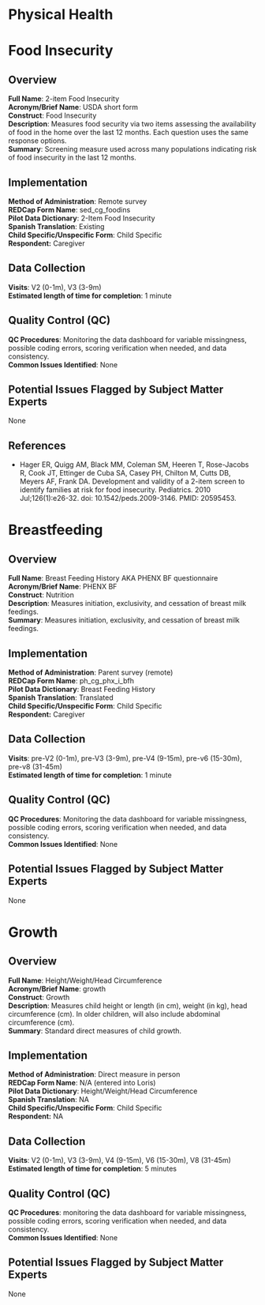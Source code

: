 # Physical Health

# Food Insecurity
## Overview
**Full Name**: 2-item Food Insecurity   
**Acronym/Brief Name**: USDA short form  
**Construct**: Food Insecurity   
**Description**: Measures food security via two items assessing the availability of food in the home over the last 12 months. Each question uses the same response options.  
**Summary**: Screening measure used across many populations indicating risk of food insecurity in the last 12 months.

## Implementation
**Method of Administration**: Remote survey  
**REDCap Form Name**: sed_cg_foodins  
**Pilot Data Dictionary**: 2-Item Food Insecurity  
**Spanish Translation**: Existing  
**Child Specific/Unspecific Form**: Child Specific  
**Respondent:** Caregiver

## Data Collection
**Visits**: V2 (0-1m), V3 (3-9m)    
**Estimated length of time for completion**: 1 minute

## Quality Control (QC)
**QC Procedures**: Monitoring the data dashboard for variable missingness, possible coding errors, scoring verification when needed, and data consistency.<br>
**Common Issues Identified**: None

## Potential Issues Flagged by Subject Matter Experts
None

## References
 * Hager ER, Quigg AM, Black MM, Coleman SM, Heeren T, Rose-Jacobs R, Cook JT, Ettinger de Cuba SA, Casey PH, Chilton M, Cutts DB, Meyers AF, Frank DA. Development and validity of a 2-item screen to identify families at risk for food insecurity. Pediatrics. 2010 Jul;126(1):e26-32. doi: 10.1542/peds.2009-3146. PMID: 20595453.

# Breastfeeding
## Overview
**Full Name**: Breast Feeding History AKA PHENX BF questionnaire    
**Acronym/Brief Name**: PHENX BF    
**Construct**: Nutrition        
**Description**: Measures initiation, exclusivity, and cessation of breast milk feedings.     
**Summary**: Measures initiation, exclusivity, and cessation of breast milk feedings.

## Implementation
**Method of Administration**: Parent survey (remote)      
**REDCap Form Name**: ph_cg_phx_i_bfh  
**Pilot Data Dictionary**: Breast Feeding History   
**Spanish Translation**: Translated  
**Child Specific/Unspecific Form**: Child Specific  
**Respondent:** Caregiver

## Data Collection
**Visits**: pre-V2 (0-1m), pre-V3 (3-9m), pre-V4 (9-15m), pre-v6 (15-30m), pre-v8 (31-45m)     
**Estimated length of time for completion**: 1 minute

## Quality Control (QC)
**QC Procedures**: Monitoring the data dashboard for variable missingness, possible coding errors, scoring verification when needed, and data consistency.    
**Common Issues Identified**: None

## Potential Issues Flagged by Subject Matter Experts
None

# Growth
## Overview
**Full Name**: Height/Weight/Head Circumference       
**Acronym/Brief Name**: growth    
**Construct**: Growth          
**Description**: Measures child height or length (in cm), weight (in kg), head circumference (cm). In older children, will also include abdominal circumference (cm).     
**Summary**: Standard direct measures of child growth.

## Implementation
**Method of Administration**: Direct measure in person     
**REDCap Form Name**: N/A (entered into Loris)      
**Pilot Data Dictionary**: Height/Weight/Head Circumference    
**Spanish Translation**: NA     
**Child Specific/Unspecific Form**: Child Specific  
**Respondent:** NA    

## Data Collection
**Visits**: V2 (0-1m), V3 (3-9m), V4 (9-15m), V6 (15-30m), V8 (31-45m)     
**Estimated length of time for completion**: 5 minutes

## Quality Control (QC)
**QC Procedures**: monitoring the data dashboard for variable missingness, possible coding errors, scoring verification when needed, and data consistency.    
**Common Issues Identified**: None

## Potential Issues Flagged by Subject Matter Experts
None



